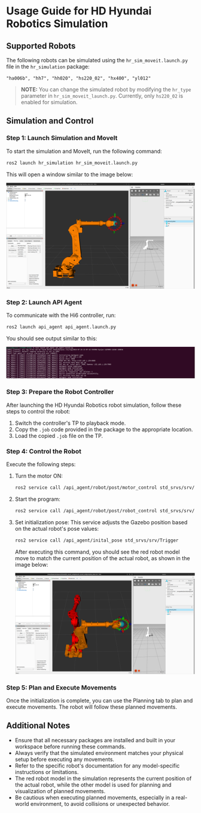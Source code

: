 # Usage Guide for HD Hyundai Robotics Simulation

## Supported Robots

The following robots can be simulated using the `hr_sim_moveit.launch.py` file in the `hr_simulation` package:

```
"ha006b", "hh7", "hh020", "hs220_02", "hx400", "yl012"
```

> **NOTE:** You can change the simulated robot by modifying the `hr_type` parameter in `hr_sim_moveit_launch.py`. Currently, only `hs220_02` is enabled for simulation.

## Simulation and Control

### Step 1: Launch Simulation and MoveIt

To start the simulation and MoveIt, run the following command:

```bash
ros2 launch hr_simulation hr_sim_moveit.launch.py
```

This will open a window similar to the image below:

![simulation](../_assets/simulation.png)

### Step 2: Launch API Agent

To communicate with the Hi6 controller, run:

```bash
ros2 launch api_agent api_agent.launch.py
```

You should see output similar to this:

![api_agent](../_assets/api_agent.png)

### Step 3: Prepare the Robot Controller

After launching the HD Hyundai Robotics robot simulation, follow these steps to control the robot:

1. Switch the controller's TP to playback mode.
2. Copy the `.job` code provided in the package to the appropriate location.
3. Load the copied `.job` file on the TP.

### Step 4: Control the Robot

Execute the following steps:

1. Turn the motor ON:
   ```bash
   ros2 service call /api_agent/robot/post/motor_control std_srvs/srv/SetBool "{data: true}"
   ```

2. Start the program:
   ```bash
   ros2 service call /api_agent/robot/post/robot_control std_srvs/srv/SetBool "{data: true}"
   ```

3. Set initialization pose:
   This service adjusts the Gazebo position based on the actual robot's pose values:
   ```bash
   ros2 service call /api_agent/inital_pose std_srvs/srv/Trigger
   ```
   
   After executing this command, you should see the red robot model move to match the current position of the actual robot, as shown in the image below:

   ![init_pose](../_assets/init_pose.png)

### Step 5: Plan and Execute Movements

Once the initialization is complete, you can use the Planning tab to plan and execute movements. The robot will follow these planned movements.

## Additional Notes

- Ensure that all necessary packages are installed and built in your workspace before running these commands.
- Always verify that the simulated environment matches your physical setup before executing any movements.
- Refer to the specific robot's documentation for any model-specific instructions or limitations.
- The red robot model in the simulation represents the current position of the actual robot, while the other model is used for planning and visualization of planned movements.
- Be cautious when executing planned movements, especially in a real-world environment, to avoid collisions or unexpected behavior.